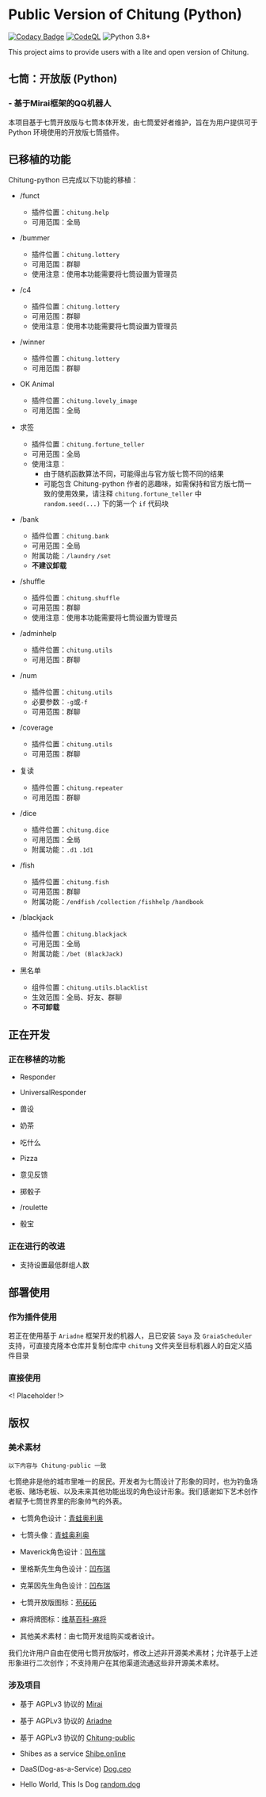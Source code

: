 # Public Version of Chitung (Python)

[![Codacy Badge](https://api.codacy.com/project/badge/Grade/08a8c365dd25419b811b0b77435c46ec)](https://app.codacy.com/gh/nullqwertyuiop/Chitung-python?utm_source=github.com&utm_medium=referral&utm_content=nullqwertyuiop/Chitung-python&utm_campaign=Badge_Grade_Settings)
[![CodeQL](https://github.com/nullqwertyuiop/Chitung-python/actions/workflows/codeql-analysis.yml/badge.svg)](https://github.com/nullqwertyuiop/Chitung-python/actions/workflows/codeql-analysis.yml)
![Python 3.8+](https://img.shields.io/badge/Python-3.8+-blue.svg)

This project aims to provide users with a lite and open version of Chitung.

## 七筒：开放版 (Python)

### - 基于Mirai框架的QQ机器人

本项目基于七筒开放版与七筒本体开发，由七筒爱好者维护，旨在为用户提供可于 Python 环境使用的开放版七筒插件。

## 已移植的功能

Chitung-python 已完成以下功能的移植：

- /funct
    - 插件位置：`chitung.help`
    - 可用范围：全局

- /bummer
    - 插件位置：`chitung.lottery`
    - 可用范围：群聊
    - 使用注意：使用本功能需要将七筒设置为管理员

- /c4
    - 插件位置：`chitung.lottery`
    - 可用范围：群聊
    - 使用注意：使用本功能需要将七筒设置为管理员

- /winner
    - 插件位置：`chitung.lottery`
    - 可用范围：群聊

- OK Animal
    - 插件位置：`chitung.lovely_image`
    - 可用范围：全局

- 求签
    - 插件位置：`chitung.fortune_teller`
    - 可用范围：全局
    - 使用注意：
        - 由于随机函数算法不同，可能得出与官方版七筒不同的结果
        - 可能包含 Chitung-python 作者的恶趣味，如需保持和官方版七筒一致的使用效果，请注释 `chitung.fortune_teller` 中 `random.seed(...)` 下的第一个 `if` 代码块

- /bank
    - 插件位置：`chitung.bank`
    - 可用范围：全局
    - 附属功能：`/laundry` `/set`
    - **不建议卸载**

- /shuffle
    - 插件位置：`chitung.shuffle`
    - 可用范围：群聊
    - 使用注意：使用本功能需要将七筒设置为管理员

- /adminhelp
    - 插件位置：`chitung.utils`
    - 可用范围：群聊

- /num
    - 插件位置：`chitung.utils`
    - 必要参数：`-g`或`-f`
    - 可用范围：群聊

- /coverage
    - 插件位置：`chitung.utils`
    - 可用范围：群聊

- 复读
    - 插件位置：`chitung.repeater`
    - 可用范围：群聊

- /dice
    - 插件位置：`chitung.dice`
    - 可用范围：全局
    - 附属功能：`.d1` `.1d1`

- /fish
    - 插件位置：`chitung.fish`
    - 可用范围：群聊
    - 附属功能：`/endfish` `/collection` `/fishhelp` `/handbook`

- /blackjack
    - 插件位置：`chitung.blackjack`
    - 可用范围：全局
    - 附属功能：`/bet (BlackJack)`

- 黑名单
    - 组件位置：`chitung.utils.blacklist`
    - 生效范围：全局、好友、群聊
    - **不可卸载**

## 正在开发

### 正在移植的功能

- Responder

- UniversalResponder

- 兽设

- 奶茶

- 吃什么

- Pizza

- 意见反馈

- 掷骰子

- /roulette

- 骰宝

### 正在进行的改进

- 支持设置最低群组人数

## 部署使用

### 作为插件使用

若正在使用基于 `Ariadne` 框架开发的机器人，且已安装 `Saya` 及 `GraiaScheduler` 支持，可直接克隆本仓库并复制仓库中 `chitung` 文件夹至目标机器人的自定义插件目录

### 直接使用

<! Placeholder !>

## 版权

### 美术素材

`以下内容与 Chitung-public 一致`

七筒绝非是他的城市里唯一的居民。开发者为七筒设计了形象的同时，也为钓鱼场老板、赌场老板、以及未来其他功能出现的角色设计形象。我们感谢如下艺术创作者赋予七筒世界里的形象帅气的外表。

- 七筒角色设计：[青蛙奥利奥](https://weibo.com/u/2843849155)

- 七筒头像：[青蛙奥利奥](https://weibo.com/u/2843849155)

- Maverick角色设计：[凹布瑞](https://weibo.com/u/5163824559)

- 里格斯先生角色设计：[凹布瑞](https://weibo.com/u/5163824559)

- 克莱因先生角色设计：[凹布瑞](https://weibo.com/u/5163824559)

- 七筒开放版图标：[苟砳砳](https://weibo.com/u/3095618097)

- 麻将牌图标：[维基百科-麻将](https://zh.wikipedia.org/wiki/%E9%BA%BB%E5%B0%86)

- 其他美术素材：由七筒开发组购买或者设计。

我们允许用户自由在使用七筒开放版时，修改上述非开源美术素材；允许基于上述形象进行二次创作；不支持用户在其他渠道流通这些非开源美术素材。

### 涉及项目

- 基于 AGPLv3 协议的 [Mirai](https://github.com/mamoe/mirai)

- 基于 AGPLv3 协议的 [Ariadne](https://github.com/GraiaProject/Ariadne)

- 基于 AGPLv3 协议的 [Chitung-public](https://github.com/KadokawaR/Chitung-public)

- Shibes as a service [Shibe.online]()

- DaaS(Dog-as-a-Service) [Dog.ceo]()

- Hello World, This Is Dog [random.dog]()